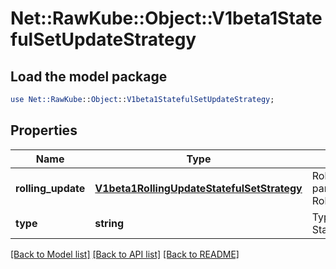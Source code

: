 # Net::RawKube::Object::V1beta1StatefulSetUpdateStrategy

## Load the model package
```perl
use Net::RawKube::Object::V1beta1StatefulSetUpdateStrategy;
```

## Properties
Name | Type | Description | Notes
------------ | ------------- | ------------- | -------------
**rolling_update** | [**V1beta1RollingUpdateStatefulSetStrategy**](V1beta1RollingUpdateStatefulSetStrategy.md) | RollingUpdate is used to communicate parameters when Type is RollingUpdateStatefulSetStrategyType. | [optional] 
**type** | **string** | Type indicates the type of the StatefulSetUpdateStrategy. | [optional] 

[[Back to Model list]](../README.md#documentation-for-models) [[Back to API list]](../README.md#documentation-for-api-endpoints) [[Back to README]](../README.md)


